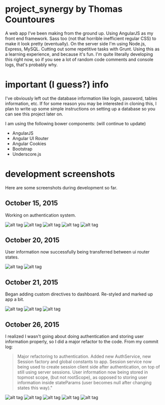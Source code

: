 # project_synergy by Thomas Countoures
A web app I've been making from the ground up. Using AngularJS as my front end framework. Sass too (not that horrible inefficient regular CSS) to make it look pretty (eventually). On the server side I'm using Node.js, Express, MySQL. Cutting out some repetitive tasks with Grunt. Using this as a learning experience, and because it's fun. I'm quite literally developing this right now, so if you see a lot of random code comments and console logs, that's probably why.

# important (I guess?) info
I've obviously left out the database information like login, password, tables information, etc. If for some reason you may be interested in cloning this, I plan to write up some simple instructions on setting up a database so you can see this project later on. 

I am using the following bower components: (will continue to update)

* AngularJS
* Angular UI Router
* Angular Cookies
* Bootstrap
* Underscore.js

# development screenshots

Here are some screenshots during development so far.

## October 15, 2015

Working on authentication system.

![alt tag](https://raw.github.com/thomascountoures/project_synergy/screenshots/screenshots/screen1.png)
![alt tag](https://raw.github.com/thomascountoures/project_synergy/screenshots/screenshots/screen2.png)
![alt tag](https://raw.github.com/thomascountoures/project_synergy/screenshots/screenshots/screen3.png)
![alt tag](https://raw.github.com/thomascountoures/project_synergy/screenshots/screenshots/screen4.png)
![alt tag](https://raw.github.com/thomascountoures/project_synergy/screenshots/screenshots/screen5.png)

## October 20, 2015

User information now successfully being transferred between ui router states.

![alt tag](https://raw.github.com/thomascountoures/project_synergy/screenshots/screenshots/screen6.png)
![alt tag](https://raw.github.com/thomascountoures/project_synergy/screenshots/screenshots/screen7.png)

## October 21, 2015

Began adding custom directives to dashboard. Re-styled and marked up app a bit.

![alt tag](https://raw.github.com/thomascountoures/project_synergy/screenshots/screenshots/screen8.png)
![alt tag](https://raw.github.com/thomascountoures/project_synergy/screenshots/screenshots/screen9.png)
![alt tag](https://raw.github.com/thomascountoures/project_synergy/screenshots/screenshots/screen10.png)

## October 26, 2015

I realized I wasn't going about doing authentication and storing user information properly, so I did a major refactor to the code. From my commit log:

> Major refactoring to authentication. Added new AuthService, new Session factory 
> and global constants to app. Session service now being used to create session
> client side after authentication, on top of still using server sessions. User 
> information now being stored in topmost scope, (but not rootScope), as opposed
> to storing user information inside stateParams (user becomes null after
> changing states this way)."

![alt tag](https://raw.github.com/thomascountoures/project_synergy/screenshots/screenshots/screen11.png)
![alt tag](https://raw.github.com/thomascountoures/project_synergy/screenshots/screenshots/screen12.png)
![alt tag](https://raw.github.com/thomascountoures/project_synergy/screenshots/screenshots/screen13.png)
![alt tag](https://raw.github.com/thomascountoures/project_synergy/screenshots/screenshots/screen14.png)
![alt tag](https://raw.github.com/thomascountoures/project_synergy/screenshots/screenshots/screen15.png)




